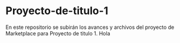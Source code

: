 # Proyecto-de-titulo-1
En este repositorio se subirán los avances y archivos del proyecto de Marketplace para Proyecto de titulo 1.
Hola
